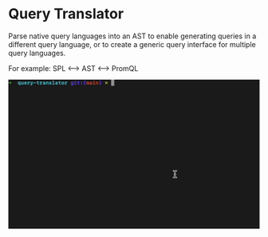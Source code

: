 # Query Translator

Parse native query languages into an AST to enable generating queries in a different query language, or to create a generic query interface for multiple query languages.

For example:
SPL <--> AST <--> PromQL

![example](example.gif)
